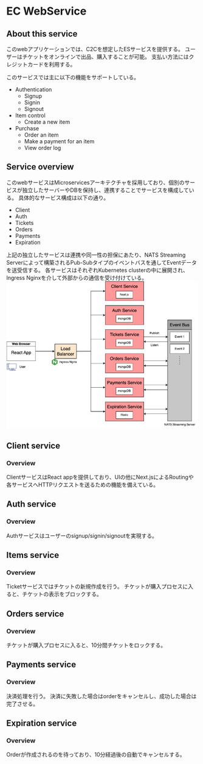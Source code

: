 # EC WebService
## About this service
このwebアプリケーションでは、C2Cを想定したESサービスを提供する。
ユーザーはチケットをオンラインで出品、購入することが可能。
支払い方法にはクレジットカードを利用する。

このサービスでは主に以下の機能をサポートしている。
- Authentication
  - Signup
  - Signin
  - Signout
- Item control
  - Create a new item
- Purchase
  - Order an item
  - Make a payment for an item
  - View order log

## Service overview
このwebサービスはMicroservicesアーキテクチャを採用しており、個別のサービスが独立したサーバーやDBを保持し、連携することでサービスを構成している。
具体的なサービス構成は以下の通り。
  - Client
  - Auth
  - Tickets
  - Orders
  - Payments
  - Expiration

上記の独立したサービスは連携や同一性の担保にあたり、NATS Streaming Serverによって構築されるPub-Subタイプのイベントバスを通してEventデータを送受信する。
各サービスはそれぞれKubernetes clusterの中に展開され、Ingress Nginxを介して外部からの通信を受け付けている。
![system overview](/design/images/system_overview.drawio.png)

## Client service
### Overview
ClientサービスはReact appを提供しており、UIの他にNext.jsによるRoutingや各サービスへHTTPリクエストを送るための機能を備えている。

## Auth service
### Overview
Authサービスはユーザーのsignup/signin/signoutを実現する。

## Items service
### Overview
Ticketサービスではチケットの新規作成を行う。
チケットが購入プロセスに入ると、チケットの表示をブロックする。

## Orders service
### Overview
チケットが購入プロセスに入ると、10分間チケットをロックする。

## Payments service
### Overview
決済処理を行う。
決済に失敗した場合はorderをキャンセルし、成功した場合は完了させる。

## Expiration service
### Overview
Orderが作成されるのを待っており、10分経過後の自動でキャンセルする。
